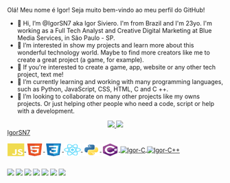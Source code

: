 Olá! Meu nome é Igor! Seja muito bem-vindo ao meu perfil do GitHub!

- 👋 Hi, I’m @IgorSN7 aka Igor Siviero. I'm from Brazil and I'm 23yo. I'm working as a Full Tech Analyst and Creative Digital Marketing at Blue Media Services, in São Paulo - SP.
- 👀 I’m interested in show my projects and learn more about this wonderful technology world. Maybe to find more creators like me to create a great project (a game, for example).
- 👀 If you're interested to create a game, app, website or any other tech project, text me!
- 🌱 I’m currently learning and working with many programming languages, such as Python, JavaScript, CSS, HTML, C and C ++.
- 💞️ I’m looking to collaborate on many other projects like my owns projects. Or just helping other people who need a code, script or help with a development.


<div align="center">
  <a href="https://github.com/IgorSN7">
  <img height="160em" src="https://github-readme-stats.vercel.app/api?username=IgorSN7&show_icons=true&theme=algolia&include_all_commits=true&count_private=true"/>
  <img height="160em" src="https://github-readme-stats.vercel.app/api/top-langs/?username=IgorSN7&layout=compact&langs_count=9&theme=algolia&count_private=true"/>
</div>IgorSN7
  
  <div style="display: inline_block"><br>
  <img align="center" alt="Igor-Js" height="30" width="40" src="https://raw.githubusercontent.com/devicons/devicon/master/icons/javascript/javascript-plain.svg">
  <img align="center" alt="Igor-HTML" height="30" width="40" src="https://raw.githubusercontent.com/devicons/devicon/master/icons/html5/html5-original.svg">
  <img align="center" alt="Igor-CSS" height="30" width="40" src="https://raw.githubusercontent.com/devicons/devicon/master/icons/css3/css3-original.svg">
  <img align="center" alt="Igor-React" height="30" width="40" src="https://raw.githubusercontent.com/devicons/devicon/master/icons/react/react-original.svg">
  <img align="center" alt="Igor-Python" height="30" width="40" src="https://raw.githubusercontent.com/devicons/devicon/master/icons/python/python-original.svg">
  <img align="center" alt="Igor-Csharp" height="30" width="40" src="https://raw.githubusercontent.com/devicons/devicon/master/icons/csharp/csharp-original.svg">
  <img align="center" alt="Igor-C" height="30" width="40" src="https://cdn.jsdelivr.net/gh/devicons/devicon/icons/c/c-original.svg">
  <img align="center" alt="Igor-C++" height="30" width="40" src="https://cdn.jsdelivr.net/gh/devicons/devicon/icons/cplusplus/cplusplus-original.svg"> 
</div>
   
  ##

<div> 
  <a href="https://www.youtube.com/c/ULTRAYTB" target="_blank"><img src="https://img.shields.io/badge/YouTube-FF0000?style=for-the-badge&logo=youtube&logoColor=white" target="_blank"></a>
  <a href="https://instagram.com/igorsn7" target="_blank"><img src="https://img.shields.io/badge/-Instagram-%23E4405F?style=for-the-badge&logo=instagram&logoColor=white" target="_blank"></a>
 	<a href="https://www.twitch.tv/IgorXSaintUltra" target="_blank"><img src="https://img.shields.io/badge/Twitch-9146FF?style=for-the-badge&logo=twitch&logoColor=white" target="_blank"></a>
  <a href = "mailto:igorsiviero@gmail.com"><img src="https://img.shields.io/badge/-Gmail-%23333?style=for-the-badge&logo=gmail&logoColor=white" target="_blank"></a>
  <a href="https://www.linkedin.com/in/igor-siviero-nogueira-98b6b5164/" target="_blank"><img src="https://img.shields.io/badge/-LinkedIn-%230077B5?style=for-the-badge&logo=linkedin&logoColor=white" target="_blank"></a>
  <a href="https://github.com/IgorSN7/" target="_blank"><img src="https://img.shields.io/badge/GitHub-100000?style=for-the-badge&logo=github&logoColor=white" target="_blank"></a>
  <a href="https://api.whatsapp.com/send?phone=5511940462128&text=Ol%C3%A1!%20Tudo%20bem%3F%20Vi%20seu%20perfil%20atrav%C3%A9s%20do%20GitHub!%20" target="_blank"><img src="https://img.shields.io/badge/WhatsApp-25D366?style=for-the-badge&logo=whatsapp&logoColor=white" target="_blank"></a> 
  

<!---
IgorSN7/IgorSN7 is a ✨ special ✨ repository because its `README.md` (this file) appears on your GitHub profile.
You can click the Preview link to take a look at your changes.
--->
